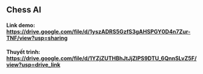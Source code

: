 ## Chess AI
#### Link demo: https://drive.google.com/file/d/1yszADRS5GzfS3gAHSPGY0D4n7Zur-TNF/view?usp=sharing
#### Thuyết trình: https://drive.google.com/file/d/1YZjZUTHBhJtJjZlPS9DTU_6QnnSLvZ5F/view?usp=drive_link
